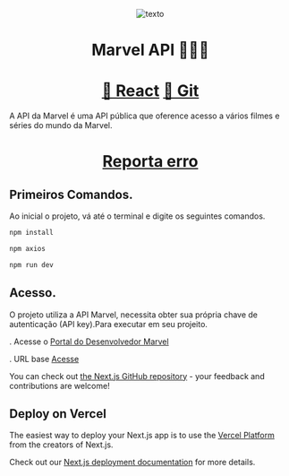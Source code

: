 
<div align="center">

![ texto](https://i.pinimg.com/564x/bf/0d/3d/bf0d3d4f2dc382f56fbc94f5d8358401.jpg)
</div>



<h1 align="center"> Marvel API 🦸🏻‍♂️ </h1>

<h1 align="center">
    <a href="https://pt-br.reactjs.org/">🔗 React</a>
     <a href="https://github.com/MatheusScaranello/Marvel-Api-Project">🔗 Git</a>
</h1>

A API da Marvel é uma API pública que oference acesso a vários filmes e séries do mundo da Marvel. 

<h1 align="center">
    <a href="https://support.github.com/contact/bug-report">Reporta erro</a>
</h1>


## Primeiros Comandos.
Ao inicial o projeto, vá até o terminal e digite os seguintes comandos. 

```bash
npm install

npm axios

npm run dev
```
## Acesso.

O projeto utiliza a API Marvel, necessita obter sua própria chave de autenticação (API key).Para executar em seu projeito.

. Acesse o <a href="https://developer.marvel.com">Portal do Desenvolvedor Marvel</a>

. URL base <a href="https://gateway.marvel.com/v1/public">Acesse</a>



You can check out [the Next.js GitHub repository](https://github.com/vercel/next.js/) - your feedback and contributions are welcome!

## Deploy on Vercel

The easiest way to deploy your Next.js app is to use the [Vercel Platform](https://vercel.com/new?utm_medium=default-template&filter=next.js&utm_source=create-next-app&utm_campaign=create-next-app-readme) from the creators of Next.js.

Check out our [Next.js deployment documentation](https://nextjs.org/docs/deployment) for more details.
